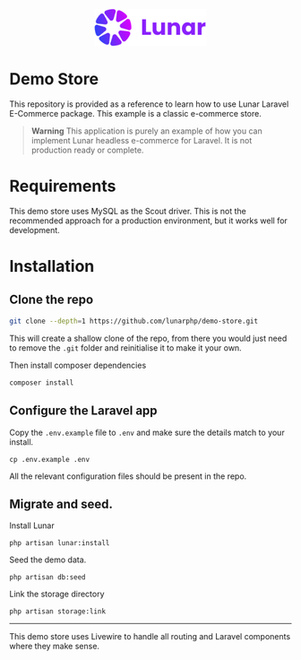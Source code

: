 <p align="center"><a href="https://lunarphp.io/" target="_blank"><img src="https://raw.githubusercontent.com/lunarphp/art/main/lunar-logo-dark.svg" width="200" alt="Lunar"></a></p>

# Demo Store

This repository is provided as a reference to learn how to use Lunar Laravel E-Commerce package. This example is a classic e-commerce store.

> **Warning**
> This application is purely an example of how you can implement Lunar headless e-commerce for Laravel. It is not production ready or complete.

# Requirements

This demo store uses MySQL as the Scout driver. This is not the recommended approach for a production environment, but it works well for development.

# Installation

## Clone the repo

```bash
git clone --depth=1 https://github.com/lunarphp/demo-store.git
```

This will create a shallow clone of the repo, from there you would just need to remove the `.git` folder and reinitialise it to make it your own.

Then install composer dependencies

```bash
composer install
```

## Configure the Laravel app

Copy the `.env.example` file to `.env` and make sure the details match to your install.

```shell
cp .env.example .env
```

All the relevant configuration files should be present in the repo.

## Migrate and seed.

Install Lunar

```
php artisan lunar:install
```

Seed the demo data.

```
php artisan db:seed
```

Link the storage directory

```
php artisan storage:link
```

---

This demo store uses Livewire to handle all routing and Laravel components where they make sense.
